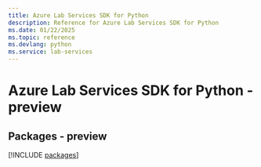 ```yaml
---
title: Azure Lab Services SDK for Python
description: Reference for Azure Lab Services SDK for Python
ms.date: 01/22/2025
ms.topic: reference
ms.devlang: python
ms.service: lab-services
---
```

# Azure Lab Services SDK for Python - preview
## Packages - preview
[!INCLUDE [packages](lab-services-index.md)]